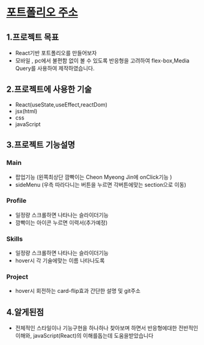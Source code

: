 # <a href="https://1000mj.github.io/portfolio/" target="_blank">포트폴리오 주소</a>

## 1.프로젝트 목표
- React기반 포트폴리오를 만들어보자
- 모바일 , pc에서 불편함 없이 볼 수 있도록 반응형을 고려하여 flex-box,Media Query를 사용하여 제작하였습니다.
## 2.프로젝트에 사용한 기술
- React(useState,useEffect,reactDom)
- jsx(html)
- css
- javaScript
## 3.프로젝트 기능설명
### Main
- 팝업기능 (왼쪽최상단 깜빡이는 Cheon Myeong Jin에 onClick기능 )
- sideMenu (우측 따라다니는 버튼을 누르면 각버튼에맞는 section으로 이동)
### Profile
- 일정량 스크롤하면 나타나는 슬라이더기능
- 깜빡이는 아이콘 누르면 이력서(추가예정)
### Skills
- 일정량 스크롤하면 나타나는 슬라이더기능
- hover시 각 기술에맞는 이름 나타나도록

### Project
- hover시 회전하는 card-flip효과 간단한 설명 및 git주소


## 4.알게된점
- 전체적인 스타일이나 기능구현을 하나하나 찾아보며 하면서 반응형에대한 전반적인 이해와, javaScript(React)의 이해를돕는데 도움을받았습니다
